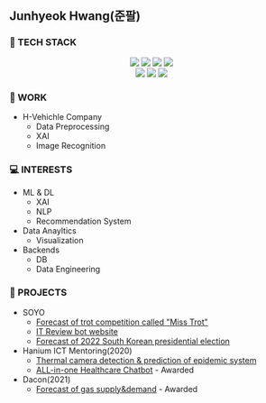 <!--
**aeddung/aeddung** is a ✨ _special_ ✨ repository because its `README.md` (this file) appears on your GitHub profile.

Here are some ideas to get you started:

- 🔭 I’m currently working on ...
- 🌱 I’m currently learning ...
- 👯 I’m looking to collaborate on ...
- 🤔 I’m looking for help with ...
- 💬 Ask me about ...
- 📫 How to reach me: ...
- 😄 Pronouns: ...
- ⚡ Fun fact: ...
-->
## Junhyeok Hwang(준팔)
### 🔭 TECH STACK
<p align="center">
<img src="https://img.shields.io/badge/Python-3766AB?style=flat-square&logo=Python&logoColor=white"/></a>
<img src="https://img.shields.io/badge/TensorFlow-FF6F00?style=flat-square&logo=TensorFlow&logoColor=white"/></a>
<img src="https://img.shields.io/badge/MySQL-4479A1?style=flat-square&logo=MySQL&logoColor=white"/></a>
<img src="https://img.shields.io/badge/Django-092E20?style=flat-square&logo=Django&logoColor=white"/></a><br>
<img src="https://img.shields.io/badge/Elastic Stack-005571?style=flat-square&logo=Elastic Stack&logoColor=white"/></a>
<img src="https://img.shields.io/badge/AWS-232F3E?style=flat-square&logo=Amazon AWS&logoColor=white"/></a>
<img src="https://img.shields.io/badge/Docker-2496ED?style=flat-square&logo=Docker&logoColor=white"/></a>
</p>

### :briefcase: WORK
* H-Vehichle Company
  - Data Preprocessing
  - XAI
  - Image Recognition

### :computer: INTERESTS
* ML & DL
  - XAI
  - NLP
  - Recommendation System
* Data Anayltics
  - Visualization
* Backends
  - DB
  - Data Engineering

### 🌱 PROJECTS
* SOYO
  - [Forecast of trot competition called "Miss Trot"](http://trotpredict.soyo.or.kr/)
  - [IT Review bot website](http://it-reviewer.soyo.or.kr/)
  - [Forecast of 2022 South Korean presidential election](https://github.com/aeddung/Election)
* Hanium ICT Mentoring(2020)
  - [Thermal camera detection & prediction of epidemic system](https://www.youtube.com/watch?v=KaUXjXKriTI&feature=youtu.be)
  - [ALL-in-one Healthcare Chatbot](https://www.youtube.com/watch?v=AEnpX8FWiC4) - Awarded
* Dacon(2021)
  - [Forecast of gas supply&demand](https://dacon.io/competitions/official/235830/overview/description) - Awarded
